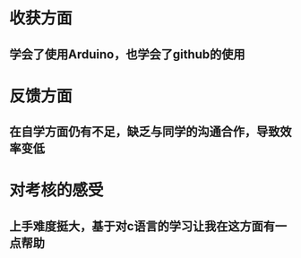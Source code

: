 # 收获方面
## 学会了使用Arduino，也学会了github的使用
# 反馈方面
## 在自学方面仍有不足，缺乏与同学的沟通合作，导致效率变低
# 对考核的感受
## 上手难度挺大，基于对c语言的学习让我在这方面有一点帮助
